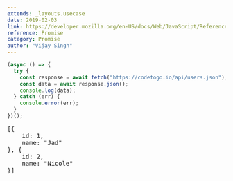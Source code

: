 ```yaml
---
extends: _layouts.usecase
date: 2019-02-03
link: https://developer.mozilla.org/en-US/docs/Web/JavaScript/Reference/Operators/await
reference: Promise
category: Promise
author: "Vijay Singh"
---
```


```javascript
(async () => {
  try {
    const response = await fetch("https://codetogo.io/api/users.json");
    const data = await response.json();
    console.log(data);
  } catch (err) {
    console.error(err);
  }
})();
```

<pre class="output">
[{
    id: 1,
    name: "Jad"
}, {
    id: 2,
    name: "Nicole"
}]
</pre>
